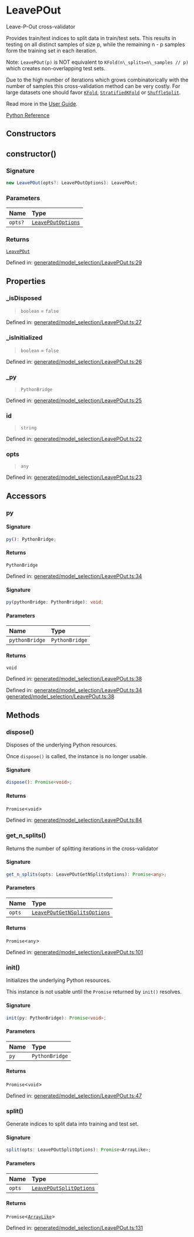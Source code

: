 # LeavePOut

Leave-P-Out cross-validator

Provides train/test indices to split data in train/test sets. This results in testing on all distinct samples of size p, while the remaining n - p samples form the training set in each iteration.

Note: `LeavePOut(p)` is NOT equivalent to `KFold(n\_splits=n\_samples // p)` which creates non-overlapping test sets.

Due to the high number of iterations which grows combinatorically with the number of samples this cross-validation method can be very costly. For large datasets one should favor [`KFold`](sklearn.model_selection.KFold.html#sklearn.model_selection.KFold "sklearn.model_selection.KFold"), [`StratifiedKFold`](sklearn.model_selection.StratifiedKFold.html#sklearn.model_selection.StratifiedKFold "sklearn.model_selection.StratifiedKFold") or [`ShuffleSplit`](sklearn.model_selection.ShuffleSplit.html#sklearn.model_selection.ShuffleSplit "sklearn.model_selection.ShuffleSplit").

Read more in the [User Guide](../cross_validation.html#leave-p-out).

[Python Reference](https://scikit-learn.org/stable/modules/generated/sklearn.model_selection.LeavePOut.html)

## Constructors

## constructor()

### Signature

```ts
new LeavePOut(opts?: LeavePOutOptions): LeavePOut;
```

### Parameters

| Name | Type |
| :------ | :------ |
| `opts?` | [`LeavePOutOptions`](../interfaces/LeavePOutOptions.md) |

### Returns

[`LeavePOut`](LeavePOut.md)

Defined in:  [generated/model\_selection/LeavePOut.ts:29](https://github.com/transitive-bullshit/scikit-learn-ts/blob/122b3c0/packages/sklearn/src/generated/model_selection/LeavePOut.ts#L29)

## Properties

### \_isDisposed

> `boolean`  = `false`

Defined in:  [generated/model\_selection/LeavePOut.ts:27](https://github.com/transitive-bullshit/scikit-learn-ts/blob/122b3c0/packages/sklearn/src/generated/model_selection/LeavePOut.ts#L27)

### \_isInitialized

> `boolean`  = `false`

Defined in:  [generated/model\_selection/LeavePOut.ts:26](https://github.com/transitive-bullshit/scikit-learn-ts/blob/122b3c0/packages/sklearn/src/generated/model_selection/LeavePOut.ts#L26)

### \_py

> `PythonBridge`

Defined in:  [generated/model\_selection/LeavePOut.ts:25](https://github.com/transitive-bullshit/scikit-learn-ts/blob/122b3c0/packages/sklearn/src/generated/model_selection/LeavePOut.ts#L25)

### id

> `string`

Defined in:  [generated/model\_selection/LeavePOut.ts:22](https://github.com/transitive-bullshit/scikit-learn-ts/blob/122b3c0/packages/sklearn/src/generated/model_selection/LeavePOut.ts#L22)

### opts

> `any`

Defined in:  [generated/model\_selection/LeavePOut.ts:23](https://github.com/transitive-bullshit/scikit-learn-ts/blob/122b3c0/packages/sklearn/src/generated/model_selection/LeavePOut.ts#L23)

## Accessors

### py

#### Signature

```ts
py(): PythonBridge;
```

#### Returns

`PythonBridge`

Defined in:  [generated/model\_selection/LeavePOut.ts:34](https://github.com/transitive-bullshit/scikit-learn-ts/blob/122b3c0/packages/sklearn/src/generated/model_selection/LeavePOut.ts#L34)

#### Signature

```ts
py(pythonBridge: PythonBridge): void;
```

#### Parameters

| Name | Type |
| :------ | :------ |
| `pythonBridge` | `PythonBridge` |

#### Returns

`void`

Defined in:  [generated/model\_selection/LeavePOut.ts:38](https://github.com/transitive-bullshit/scikit-learn-ts/blob/122b3c0/packages/sklearn/src/generated/model_selection/LeavePOut.ts#L38)

Defined in:  [generated/model\_selection/LeavePOut.ts:34](https://github.com/transitive-bullshit/scikit-learn-ts/blob/122b3c0/packages/sklearn/src/generated/model_selection/LeavePOut.ts#L34) [generated/model\_selection/LeavePOut.ts:38](https://github.com/transitive-bullshit/scikit-learn-ts/blob/122b3c0/packages/sklearn/src/generated/model_selection/LeavePOut.ts#L38)

## Methods

### dispose()

Disposes of the underlying Python resources.

Once `dispose()` is called, the instance is no longer usable.

#### Signature

```ts
dispose(): Promise<void>;
```

#### Returns

`Promise`\<`void`\>

Defined in:  [generated/model\_selection/LeavePOut.ts:84](https://github.com/transitive-bullshit/scikit-learn-ts/blob/122b3c0/packages/sklearn/src/generated/model_selection/LeavePOut.ts#L84)

### get\_n\_splits()

Returns the number of splitting iterations in the cross-validator

#### Signature

```ts
get_n_splits(opts: LeavePOutGetNSplitsOptions): Promise<any>;
```

#### Parameters

| Name | Type |
| :------ | :------ |
| `opts` | [`LeavePOutGetNSplitsOptions`](../interfaces/LeavePOutGetNSplitsOptions.md) |

#### Returns

`Promise`\<`any`\>

Defined in:  [generated/model\_selection/LeavePOut.ts:101](https://github.com/transitive-bullshit/scikit-learn-ts/blob/122b3c0/packages/sklearn/src/generated/model_selection/LeavePOut.ts#L101)

### init()

Initializes the underlying Python resources.

This instance is not usable until the `Promise` returned by `init()` resolves.

#### Signature

```ts
init(py: PythonBridge): Promise<void>;
```

#### Parameters

| Name | Type |
| :------ | :------ |
| `py` | `PythonBridge` |

#### Returns

`Promise`\<`void`\>

Defined in:  [generated/model\_selection/LeavePOut.ts:47](https://github.com/transitive-bullshit/scikit-learn-ts/blob/122b3c0/packages/sklearn/src/generated/model_selection/LeavePOut.ts#L47)

### split()

Generate indices to split data into training and test set.

#### Signature

```ts
split(opts: LeavePOutSplitOptions): Promise<ArrayLike>;
```

#### Parameters

| Name | Type |
| :------ | :------ |
| `opts` | [`LeavePOutSplitOptions`](../interfaces/LeavePOutSplitOptions.md) |

#### Returns

`Promise`\<[`ArrayLike`](../types/ArrayLike.md)\>

Defined in:  [generated/model\_selection/LeavePOut.ts:131](https://github.com/transitive-bullshit/scikit-learn-ts/blob/122b3c0/packages/sklearn/src/generated/model_selection/LeavePOut.ts#L131)
